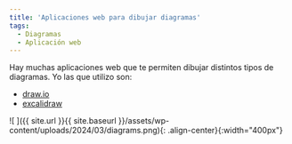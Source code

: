 ```yaml
---
title: 'Aplicaciones web para dibujar diagramas'
tags: 
  - Diagramas
  - Aplicación web
---
```

Hay muchas aplicaciones web que te permiten dibujar distintos tipos de diagramas. Yo las que utilizo son:

* [draw.io](https://draw.io)
* [excalidraw](https://excalidraw.com/)

![ ]({{ site.url }}{{ site.baseurl }}/assets/wp-content/uploads/2024/03/diagrams.png){: .align-center}{:width="400px"}